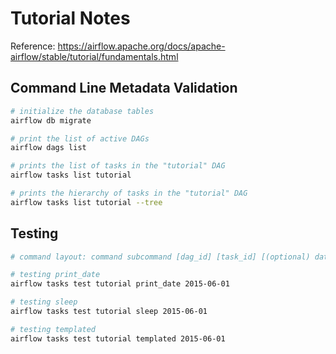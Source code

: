 # Tutorial Notes

Reference: <https://airflow.apache.org/docs/apache-airflow/stable/tutorial/fundamentals.html>

## Command Line Metadata Validation

```bash
# initialize the database tables
airflow db migrate

# print the list of active DAGs
airflow dags list

# prints the list of tasks in the "tutorial" DAG
airflow tasks list tutorial

# prints the hierarchy of tasks in the "tutorial" DAG
airflow tasks list tutorial --tree
```

## Testing

```bash
# command layout: command subcommand [dag_id] [task_id] [(optional) date]

# testing print_date
airflow tasks test tutorial print_date 2015-06-01

# testing sleep
airflow tasks test tutorial sleep 2015-06-01

# testing templated
airflow tasks test tutorial templated 2015-06-01
```
